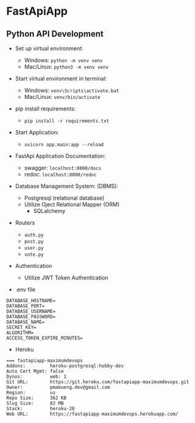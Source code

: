 # FastApiApp
Python API Development
---
* Set up virtual environment:
    * Windows: `python -m venv venv`
    * Mac/Linux: `python3 -m venv venv`


* Start virtual environment in terminal:
    * Windows: `venv\Scripts\activate.bat`
    * Mac/Linux: `venv/bin/activate`


* pip install requirements:
    * `pip install -r requirements.txt`


* Start Application:
    * `uvicorn app.main:app --reload`


* FastApi Application Documentation:
    * swagger: `localhost:8000/docs`
    * redoc: `localhost:8000/redoc`


* Database Management System: (DBMS):
    * Postgresql (relational database)
    * Utilize Oject Relational Mapper (ORM)
        * SQLalchemy


* Routers
    * `auth.py`
    * `post.py`
    * `user.py`
    * `vote.py`


* Authentication
    * Utilize JWT Token Authentication


* .env file
```
DATABASE_HOSTNAME=
DATABASE_PORT=
DATABASE_USERNAME=
DATABASE_PASSWORD=
DATABASE_NAME=
SECRET_KEY=
ALGORITHM=
ACCESS_TOKEN_EXPIRE_MINUTES=
```


* Heroku
```
=== fastapiapp-maximumdevops
Addons:         heroku-postgresql:hobby-dev
Auto Cert Mgmt: false
Dynos:          web: 1
Git URL:        https://git.heroku.com/fastapiapp-maximumdevops.git
Owner:          pmamueng.dev@gmail.com
Region:         us
Repo Size:      362 KB
Slug Size:      82 MB
Stack:          heroku-20
Web URL:        https://fastapiapp-maximumdevops.herokuapp.com/
```